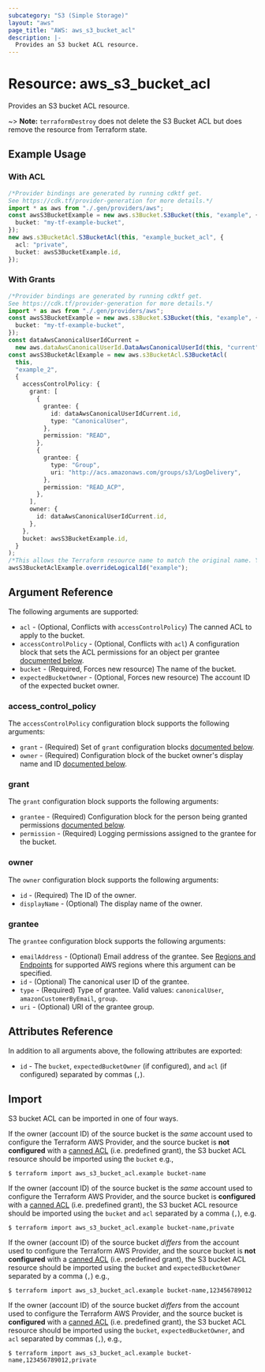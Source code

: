 ```yaml
---
subcategory: "S3 (Simple Storage)"
layout: "aws"
page_title: "AWS: aws_s3_bucket_acl"
description: |-
  Provides an S3 bucket ACL resource.
---
```


# Resource: aws\_s3\_bucket\_acl

Provides an S3 bucket ACL resource.

\~> **Note:** `terraformDestroy` does not delete the S3 Bucket ACL but does remove the resource from Terraform state.

## Example Usage

### With ACL

```typescript
/*Provider bindings are generated by running cdktf get.
See https://cdk.tf/provider-generation for more details.*/
import * as aws from "./.gen/providers/aws";
const awsS3BucketExample = new aws.s3Bucket.S3Bucket(this, "example", {
  bucket: "my-tf-example-bucket",
});
new aws.s3BucketAcl.S3BucketAcl(this, "example_bucket_acl", {
  acl: "private",
  bucket: awsS3BucketExample.id,
});

```

### With Grants

```typescript
/*Provider bindings are generated by running cdktf get.
See https://cdk.tf/provider-generation for more details.*/
import * as aws from "./.gen/providers/aws";
const awsS3BucketExample = new aws.s3Bucket.S3Bucket(this, "example", {
  bucket: "my-tf-example-bucket",
});
const dataAwsCanonicalUserIdCurrent =
  new aws.dataAwsCanonicalUserId.DataAwsCanonicalUserId(this, "current", {});
const awsS3BucketAclExample = new aws.s3BucketAcl.S3BucketAcl(
  this,
  "example_2",
  {
    accessControlPolicy: {
      grant: [
        {
          grantee: {
            id: dataAwsCanonicalUserIdCurrent.id,
            type: "CanonicalUser",
          },
          permission: "READ",
        },
        {
          grantee: {
            type: "Group",
            uri: "http://acs.amazonaws.com/groups/s3/LogDelivery",
          },
          permission: "READ_ACP",
        },
      ],
      owner: {
        id: dataAwsCanonicalUserIdCurrent.id,
      },
    },
    bucket: awsS3BucketExample.id,
  }
);
/*This allows the Terraform resource name to match the original name. You can remove the call if you don't need them to match.*/
awsS3BucketAclExample.overrideLogicalId("example");

```

## Argument Reference

The following arguments are supported:

* `acl` - (Optional, Conflicts with `accessControlPolicy`) The canned ACL to apply to the bucket.
* `accessControlPolicy` - (Optional, Conflicts with `acl`) A configuration block that sets the ACL permissions for an object per grantee [documented below](#access_control_policy).
* `bucket` - (Required, Forces new resource) The name of the bucket.
* `expectedBucketOwner` - (Optional, Forces new resource) The account ID of the expected bucket owner.

### access\_control\_policy

The `accessControlPolicy` configuration block supports the following arguments:

* `grant` - (Required) Set of `grant` configuration blocks [documented below](#grant).
* `owner` - (Required) Configuration block of the bucket owner's display name and ID [documented below](#owner).

### grant

The `grant` configuration block supports the following arguments:

* `grantee` - (Required) Configuration block for the person being granted permissions [documented below](#grantee).
* `permission` - (Required) Logging permissions assigned to the grantee for the bucket.

### owner

The `owner` configuration block supports the following arguments:

* `id` - (Required) The ID of the owner.
* `displayName` - (Optional) The display name of the owner.

### grantee

The `grantee` configuration block supports the following arguments:

* `emailAddress` - (Optional) Email address of the grantee. See [Regions and Endpoints](https://docs.aws.amazon.com/general/latest/gr/rande.html#s3_region) for supported AWS regions where this argument can be specified.
* `id` - (Optional) The canonical user ID of the grantee.
* `type` - (Required) Type of grantee. Valid values: `canonicalUser`, `amazonCustomerByEmail`, `group`.
* `uri` - (Optional) URI of the grantee group.

## Attributes Reference

In addition to all arguments above, the following attributes are exported:

* `id` - The `bucket`, `expectedBucketOwner` (if configured), and `acl` (if configured) separated by commas (`,`).

## Import

S3 bucket ACL can be imported in one of four ways.

If the owner (account ID) of the source bucket is the *same* account used to configure the Terraform AWS Provider, and the source bucket is **not configured** with a
[canned ACL][1] (i.e. predefined grant), the S3 bucket ACL resource should be imported using the `bucket` e.g.,

```console
$ terraform import aws_s3_bucket_acl.example bucket-name
```

If the owner (account ID) of the source bucket is the *same* account used to configure the Terraform AWS Provider, and the source bucket is **configured** with a
[canned ACL][1] (i.e. predefined grant), the S3 bucket ACL resource should be imported using the `bucket` and `acl` separated by a comma (`,`), e.g.

```console
$ terraform import aws_s3_bucket_acl.example bucket-name,private
```

If the owner (account ID) of the source bucket *differs* from the account used to configure the Terraform AWS Provider, and the source bucket is **not configured** with a
[canned ACL][1] (i.e. predefined grant), the S3 bucket ACL resource should be imported using the `bucket` and `expectedBucketOwner` separated by a comma (`,`) e.g.,

```console
$ terraform import aws_s3_bucket_acl.example bucket-name,123456789012
```

If the owner (account ID) of the source bucket *differs* from the account used to configure the Terraform AWS Provider, and the source bucket is **configured** with a
[canned ACL][1] (i.e. predefined grant), the S3 bucket ACL resource should be imported using the `bucket`, `expectedBucketOwner`, and `acl` separated by commas (`,`), e.g.,

```console
$ terraform import aws_s3_bucket_acl.example bucket-name,123456789012,private
```

[1]: https://docs.aws.amazon.com/AmazonS3/latest/userguide/acl-overview.html#canned-acl
